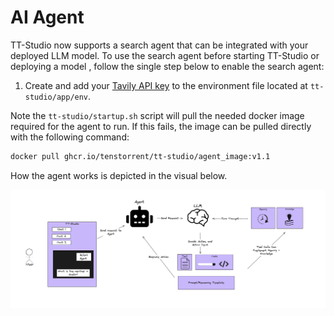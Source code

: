 # AI Agent 

TT-Studio now supports a search agent that can be integrated with your deployed LLM model. 
To use the search agent before starting TT-Studio or deploying a model , follow the single step below to enable the search agent:

1. Create and add your [Tavily API key](https://tavily.com/) to the environment file located at `tt-studio/app/env`.

Note the `tt-studio/startup.sh` script will pull the needed docker image required for the agent to run. If this fails, the image can be pulled directly with the following command:

```bash
docker pull ghcr.io/tenstorrent/tt-studio/agent_image:v1.1 
```

How the agent works is depicted in the visual below.

![Agent Workflow](./Agent_flow.png)

